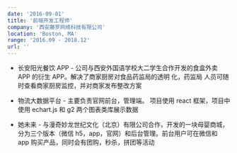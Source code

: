 ```yaml
---
date: '2016-09-01'
title: '前端开发工程师'
company: '西安藤罗网络科技有限公司'
location: 'Boston, MA'
range: '2016.09 - 2018.12'
url: ''
---
```


- 长安阳光餐饮 APP - 公司与西安外国语学校大二学生合作开发的食盒外卖 APP 的衍生 APP。解决了商家厨房对食品药监局的透明
  化，药监局 人员可随时查看商家厨房监控，并对商家发布整改方案
- 物流大数据平台 - 主要负责官网前台，管理端。 项目使用 react 框架，项目中使用 echart.js 和 g2 两个图表类库展示数据

- 她未来 - 与漫奇妙龙世纪文化（北京）有限公司合作，开发的一块母婴商城，分为三个版本（微信 h5，app，官网）和后台管理。前台用户可在微信和 app 购买产品，同时会有团购，秒杀，拼团等活动
